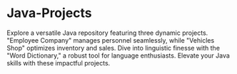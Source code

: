 # Java-Projects
Explore a versatile Java repository featuring three dynamic projects. "Employee Company" manages personnel seamlessly, while "Vehicles Shop" optimizes inventory and sales. Dive into linguistic finesse with the "Word Dictionary," a robust tool for language enthusiasts. Elevate your Java skills with these impactful projects.
